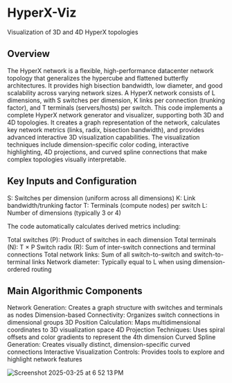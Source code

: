 # HyperX-Viz
Visualization of 3D and 4D HyperX topologies

## Overview
The HyperX network is a flexible, high-performance datacenter network topology that generalizes the hypercube and flattened butterfly architectures. It provides high bisection bandwidth, low diameter, and good scalability across varying network sizes. A HyperX network consists of L dimensions, with S switches per dimension, K links per connection (trunking factor), and T terminals (servers/hosts) per switch.
This code implements a complete HyperX network generator and visualizer, supporting both 3D and 4D topologies. It creates a graph representation of the network, calculates key network metrics (links, radix, bisection bandwidth), and provides advanced interactive 3D visualization capabilities. The visualization techniques include dimension-specific color coding, interactive highlighting, 4D projections, and curved spline connections that make complex topologies visually interpretable.

## Key Inputs and Configuration
S: Switches per dimension (uniform across all dimensions)
K: Link bandwidth/trunking factor
T: Terminals (compute nodes) per switch
L: Number of dimensions (typically 3 or 4)

The code automatically calculates derived metrics including:

Total switches (P): Product of switches in each dimension
Total terminals (N): T × P
Switch radix (R): Sum of inter-switch connections and terminal connections
Total network links: Sum of all switch-to-switch and switch-to-terminal links
Network diameter: Typically equal to L when using dimension-ordered routing

## Main Algorithmic Components
Network Generation: Creates a graph structure with switches and terminals as nodes
Dimension-based Connectivity: Organizes switch connections in dimensional groups
3D Position Calculation: Maps multidimensional coordinates to 3D visualization space
4D Projection Techniques: Uses spiral offsets and color gradients to represent the 4th dimension
Curved Spline Generation: Creates visually distinct, dimension-specific curved connections
Interactive Visualization Controls: Provides tools to explore and highlight network features

![Screenshot 2025-03-25 at 6 52 13 PM](https://github.com/user-attachments/assets/5237e10d-9070-4055-b5c2-6b9cca8a7eba)
